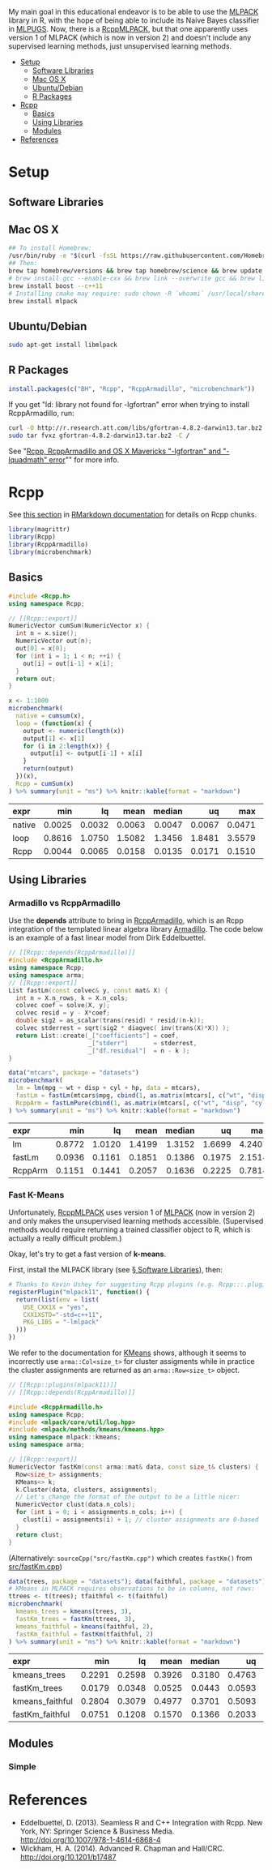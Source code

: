 My main goal in this educational endeavor is to be able to use the [MLPACK](http://www.mlpack.org/) library in R, with the hope of being able to include its Naive Bayes classifier in [MLPUGS](https://cran.r-project.org/package=MLPUGS). Now, there is a [RcppMLPACK](https://cran.r-project.org/package=RcppMLPACK), but that one apparently uses version 1 of MLPACK (which is now in version 2) and doesn't include any supervised learning methods, just unsupervised learning methods.

-   [Setup](#setup)
    -   [Software Libraries](#software-libraries)
    -   [Mac OS X](#mac-os-x)
    -   [Ubuntu/Debian](#ubuntudebian)
    -   [R Packages](#r-packages)
-   [Rcpp](#rcpp)
    -   [Basics](#basics)
    -   [Using Libraries](#using-libraries)
    -   [Modules](#modules)
-   [References](#references)

Setup
=====

Software Libraries
------------------

Mac OS X
--------

``` bash
## To install Homebrew:
/usr/bin/ruby -e "$(curl -fsSL https://raw.githubusercontent.com/Homebrew/install/master/install)"
## Then:
brew tap homebrew/versions && brew tap homebrew/science && brew update
# brew install gcc --enable-cxx && brew link --overwrite gcc && brew link cmake
brew install boost --c++11
# Installing cmake may require: sudo chown -R `whoami` /usr/local/share/man/man7
brew install mlpack
```

Ubuntu/Debian
-------------

``` bash
sudo apt-get install libmlpack
```

R Packages
----------

``` r
install.packages(c("BH", "Rcpp", "RcppArmadillo", "microbenchmark"))
```

If you get "ld: library not found for -lgfortran" error when trying to install RcppArmadillo, run:

``` bash
curl -O http://r.research.att.com/libs/gfortran-4.8.2-darwin13.tar.bz2
sudo tar fvxz gfortran-4.8.2-darwin13.tar.bz2 -C /
```

See "[Rcpp, RcppArmadillo and OS X Mavericks "-lgfortran" and "-lquadmath" error](http://thecoatlessprofessor.com/programming/rcpp-rcpparmadillo-and-os-x-mavericks-lgfortran-and-lquadmath-error/)"" for more info.

Rcpp
====

See [this section](http://rmarkdown.rstudio.com/authoring_knitr_engines.html#rcpp) in [RMarkdown documentation](http://rmarkdown.rstudio.com/) for details on Rcpp chunks.

``` r
library(magrittr)
library(Rcpp)
library(RcppArmadillo)
library(microbenchmark)
```

Basics
------

``` cpp
#include <Rcpp.h>
using namespace Rcpp;

// [[Rcpp::export]]
NumericVector cumSum(NumericVector x) {
  int n = x.size();
  NumericVector out(n);
  out[0] = x[0];
  for (int i = 1; i < n; ++i) {
    out[i] = out[i-1] + x[i];
  }
  return out;
}
```

``` r
x <- 1:1000
microbenchmark(
  native = cumsum(x),
  loop = (function(x) {
    output <- numeric(length(x))
    output[1] <- x[1]
    for (i in 2:length(x)) {
      output[i] <- output[i-1] + x[i]
    }
    return(output)
  })(x),
  Rcpp = cumSum(x)
) %>% summary(unit = "ms") %>% knitr::kable(format = "markdown")
```

| expr   |     min|      lq|    mean|  median|      uq|     max|  neval|
|:-------|-------:|-------:|-------:|-------:|-------:|-------:|------:|
| native |  0.0025|  0.0032|  0.0063|  0.0047|  0.0067|  0.0471|    100|
| loop   |  0.8616|  1.0750|  1.5082|  1.3456|  1.8481|  3.5579|    100|
| Rcpp   |  0.0044|  0.0065|  0.0158|  0.0135|  0.0171|  0.1510|    100|

Using Libraries
---------------

### Armadillo vs RcppArmadillo

Use the **depends** attribute to bring in [RcppArmadillo](https://cran.r-project.org/package=RcppArmadillo), which is an Rcpp integration of the templated linear algebra library [Armadillo](http://arma.sourceforge.net/). The code below is an example of a fast linear model from Dirk Eddelbuettel.

``` cpp
// [[Rcpp::depends(RcppArmadillo)]]
#include <RcppArmadillo.h>
using namespace Rcpp;
using namespace arma;
// [[Rcpp::export]]
List fastLm(const colvec& y, const mat& X) {
  int n = X.n_rows, k = X.n_cols;
  colvec coef = solve(X, y);
  colvec resid = y - X*coef;
  double sig2 = as_scalar(trans(resid) * resid/(n-k));
  colvec stderrest = sqrt(sig2 * diagvec( inv(trans(X)*X)) );
  return List::create(_["coefficients"] = coef,
                      _["stderr"]       = stderrest,
                      _["df.residual"]  = n - k );
}
```

``` r
data("mtcars", package = "datasets")
microbenchmark(
  lm = lm(mpg ~ wt + disp + cyl + hp, data = mtcars),
  fastLm = fastLm(mtcars$mpg, cbind(1, as.matrix(mtcars[, c("wt", "disp", "cyl", "hp")]))),
  RcppArm = fastLmPure(cbind(1, as.matrix(mtcars[, c("wt", "disp", "cyl", "hp")])), mtcars$mpg)
) %>% summary(unit = "ms") %>% knitr::kable(format = "markdown")
```

| expr    |     min|      lq|    mean|  median|      uq|     max|  neval|
|:--------|-------:|-------:|-------:|-------:|-------:|-------:|------:|
| lm      |  0.8772|  1.0120|  1.4199|  1.3152|  1.6699|  4.2407|    100|
| fastLm  |  0.0936|  0.1161|  0.1851|  0.1386|  0.1975|  2.1514|    100|
| RcppArm |  0.1151|  0.1441|  0.2057|  0.1636|  0.2225|  0.7814|    100|

### Fast K-Means

Unfortunately, [RcppMLPACK](https://cran.r-project.org/package=RcppMLPACK) uses version 1 of [MLPACK](http://www.mlpack.org/) (now in version 2) and only makes the unsupervised learning methods accessible. (Supervised methods would require returning a trained classifier object to R, which is actually a really difficult problem.)

Okay, let's try to get a fast version of <span title="Bradley, P. S., &amp; Fayyad, U. M. (1998). Refining Initial Points for K-Means Clustering. Icml." style="font-weight: bold;">k-means</span>.

First, install the MLPACK library (see [§ Software Libraries](#software-libraries)), then:

``` r
# Thanks to Kevin Ushey for suggesting Rcpp plugins (e.g. Rcpp:::.plugins$openmp)
registerPlugin("mlpack11", function() {
  return(list(env = list(
    USE_CXX1X = "yes",
    CXX1XSTD="-std=c++11",
    PKG_LIBS = "-lmlpack"
  )))
})
```

We refer to the documentation for [KMeans](http://www.mlpack.org/docs/mlpack-1.0.6/doxygen.php?doc=kmtutorial.html#kmeans_kmtut) shows, although it seems to incorrectly use `arma::Col<size_t>` for cluster assigments while in practice the cluster assignments are returned as an `arma::Row<size_t>` object.

``` cpp
// [[Rcpp::plugins(mlpack11)]]
// [[Rcpp::depends(RcppArmadillo)]]

#include <RcppArmadillo.h>
using namespace Rcpp;
#include <mlpack/core/util/log.hpp>
#include <mlpack/methods/kmeans/kmeans.hpp>
using namespace mlpack::kmeans;
using namespace arma;

// [[Rcpp::export]]
NumericVector fastKm(const arma::mat& data, const size_t& clusters) {
  Row<size_t> assignments;
  KMeans<> k;
  k.Cluster(data, clusters, assignments);
  // Let's change the format of the output to be a little nicer:
  NumericVector clust(data.n_cols);
  for (int i = 0; i < assignments.n_cols; i++) {
    clust[i] = assignments(i) + 1; // cluster assignments are 0-based
  }
  return clust;
}
```

(Alternatively: `sourceCpp("src/fastKm.cpp")` which creates `fastKm()` from [src/fastKm.cpp](src/fastKm.cpp))

``` r
data(trees, package = "datasets"); data(faithful, package = "datasets")
# KMeans in MLPACK requires observations to be in columns, not rows:
ttrees <- t(trees); tfaithful <- t(faithful)
microbenchmark(
  kmeans_trees = kmeans(trees, 3),
  fastKm_trees = fastKm(ttrees, 3),
  kmeans_faithful = kmeans(faithful, 2),
  fastKm_faithful = fastKm(tfaithful, 2)
) %>% summary(unit = "ms") %>% knitr::kable(format = "markdown")
```

| expr             |     min|      lq|    mean|  median|      uq|     max|  neval|
|:-----------------|-------:|-------:|-------:|-------:|-------:|-------:|------:|
| kmeans\_trees    |  0.2291|  0.2598|  0.3926|  0.3180|  0.4763|  1.5878|    100|
| fastKm\_trees    |  0.0179|  0.0348|  0.0525|  0.0443|  0.0593|  0.2291|    100|
| kmeans\_faithful |  0.2804|  0.3079|  0.4977|  0.3701|  0.5093|  4.1587|    100|
| fastKm\_faithful |  0.0751|  0.1208|  0.1570|  0.1366|  0.2033|  0.3079|    100|

Modules
-------

### Simple

References
==========

-   Eddelbuettel, D. (2013). Seamless R and C++ Integration with Rcpp. New York, NY: Springer Science & Business Media. <http://doi.org/10.1007/978-1-4614-6868-4>
-   Wickham, H. A. (2014). Advanced R. Chapman and Hall/CRC. <http://doi.org/10.1201/b17487>
